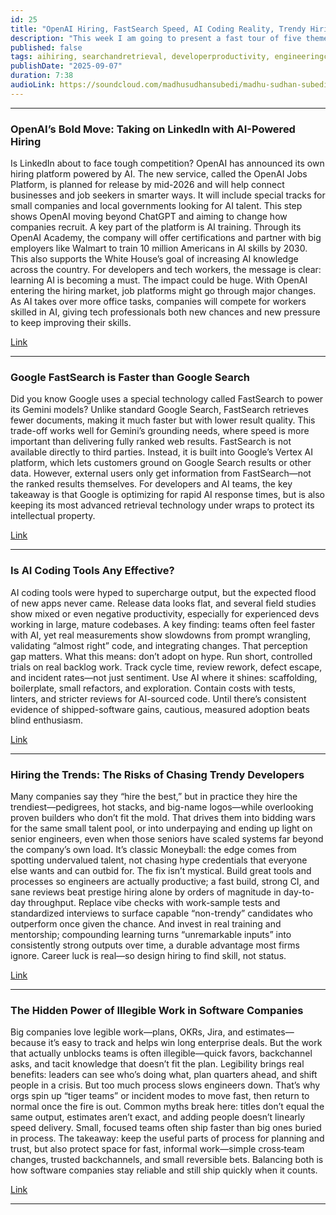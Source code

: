 ```yaml
---
id: 25
title: "OpenAI Hiring, FastSearch Speed, AI Coding Reality, Trendy Hiring Risks, Illegible Work"
description: "This week I am going to present a fast tour of five themes shaping software right now: OpenAI’s push into AI-driven hiring and certifications, Google’s speed-first FastSearch for Gemini, what the latest studies say about AI coding tools and real shipping output, why chasing trendy résumés backfires versus “programmer Moneyball,” and how balancing legible processes with the “illegible” work that actually ships products can boost real-world execution."
published: false
tags: aihiring, searchandretrieval, developerproductivity, engineeringculture
publishDate: "2025-09-07"
duration: 7:38
audioLink: https://soundcloud.com/madhusudhansubedi/madhu-sudhan-subedi-tech-weekly-twentyfive-episode
---
```


---

### **OpenAI’s Bold Move: Taking on LinkedIn with AI-Powered Hiring**

Is LinkedIn about to face tough competition? OpenAI has announced its own hiring platform powered by AI. The new service, called the OpenAI Jobs Platform, is planned for release by mid-2026 and will help connect businesses and job seekers in smarter ways. It will include special tracks for small companies and local governments looking for AI talent. This step shows OpenAI moving beyond ChatGPT and aiming to change how companies recruit.
A key part of the platform is AI training. Through its OpenAI Academy, the company will offer certifications and partner with big employers like Walmart to train 10 million Americans in AI skills by 2030. This also supports the White House’s goal of increasing AI knowledge across the country. For developers and tech workers, the message is clear: learning AI is becoming a must.
The impact could be huge. With OpenAI entering the hiring market, job platforms might go through major changes. As AI takes over more office tasks, companies will compete for workers skilled in AI, giving tech professionals both new chances and new pressure to keep improving their skills.

[Link](https://techcrunch.com/2025/09/04/openai-announces-ai-powered-hiring-platform-to-take-on-linkedin)

---

### **Google FastSearch is Faster than Google Search**

Did you know Google uses a special technology called FastSearch to power its Gemini models? Unlike standard Google Search, FastSearch retrieves fewer documents, making it much faster but with lower result quality. This trade-off works well for Gemini’s grounding needs, where speed is more important than delivering fully ranked web results.
FastSearch is not available directly to third parties. Instead, it is built into Google’s Vertex AI platform, which lets customers ground on Google Search results or other data. However, external users only get information from FastSearch—not the ranked results themselves. For developers and AI teams, the key takeaway is that Google is optimizing for rapid AI response times, but is also keeping its most advanced retrieval technology under wraps to protect its intellectual property.

[Link](https://www.seroundtable.com/google-fastsearch-40044.html)

---

### **Is AI Coding Tools Any Effective?**

AI coding tools were hyped to supercharge output, but the expected flood of new apps never came. Release data looks flat, and several field studies show mixed or even negative productivity, especially for experienced devs working in large, mature codebases. A key finding: teams often feel faster with AI, yet real measurements show slowdowns from prompt wrangling, validating “almost right” code, and integrating changes. That perception gap matters.
What this means: don’t adopt on hype. Run short, controlled trials on real backlog work. Track cycle time, review rework, defect escape, and incident rates—not just sentiment. Use AI where it shines: scaffolding, boilerplate, small refactors, and exploration. Contain costs with tests, linters, and stricter reviews for AI-sourced code. Until there’s consistent evidence of shipped-software gains, cautious, measured adoption beats blind enthusiasm.

[Link](https://mikelovesrobots.substack.com/p/wheres-the-shovelware-why-ai-coding)

---

### **Hiring the Trends: The Risks of Chasing Trendy Developers**

Many companies say they “hire the best,” but in practice they hire the trendiest—pedigrees, hot stacks, and big-name logos—while overlooking proven builders who don’t fit the mold. That drives them into bidding wars for the same small talent pool, or into underpaying and ending up light on senior engineers, even when those seniors have scaled systems far beyond the company’s own load. It’s classic Moneyball: the edge comes from spotting undervalued talent, not chasing hype credentials that everyone else wants and can outbid for.
The fix isn’t mystical. Build great tools and processes so engineers are actually productive; a fast build, strong CI, and sane reviews beat prestige hiring alone by orders of magnitude in day-to-day throughput. Replace vibe checks with work-sample tests and standardized interviews to surface capable “non-trendy” candidates who outperform once given the chance. And invest in real training and mentorship; compounding learning turns “unremarkable inputs” into consistently strong outputs over time, a durable advantage most firms ignore. Career luck is real—so design hiring to find skill, not status.

[Link](https://danluu.com/programmer-moneyball/)

---

### **The Hidden Power of Illegible Work in Software Companies**

Big companies love legible work—plans, OKRs, Jira, and estimates—because it’s easy to track and helps win long enterprise deals. But the work that actually unblocks teams is often illegible—quick favors, backchannel asks, and tacit knowledge that doesn’t fit the plan.
Legibility brings real benefits: leaders can see who’s doing what, plan quarters ahead, and shift people in a crisis. But too much process slows engineers down. That’s why orgs spin up “tiger teams” or incident modes to move fast, then return to normal once the fire is out.
Common myths break here: titles don’t equal the same output, estimates aren’t exact, and adding people doesn’t linearly speed delivery. Small, focused teams often ship faster than big ones buried in process.
The takeaway: keep the useful parts of process for planning and trust, but also protect space for fast, informal work—simple cross‑team changes, trusted backchannels, and small reversible bets. Balancing both is how software companies stay reliable and still ship quickly when it counts.

[Link](https://www.seangoedecke.com/seeing-like-a-software-company/)

---
